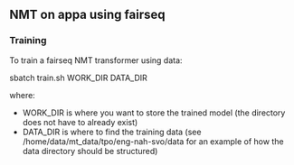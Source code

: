 NMT on appa using fairseq
-------------------------

### Training

To train a fairseq NMT transformer using data:

sbatch train.sh WORK_DIR DATA_DIR

where:
- WORK_DIR is where you want to store the trained model (the directory does not have to already exist)
- DATA_DIR is where to find the training data (see /home/data/mt_data/tpo/eng-nah-svo/data for an example of how the data directory should be structured)


